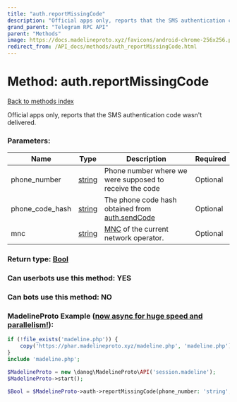 ```yaml
---
title: "auth.reportMissingCode"
description: "Official apps only, reports that the SMS authentication code wasn't delivered."
grand_parent: "Telegram RPC API"
parent: "Methods"
image: https://docs.madelineproto.xyz/favicons/android-chrome-256x256.png
redirect_from: /API_docs/methods/auth_reportMissingCode.html
---
```

# Method: auth.reportMissingCode
[Back to methods index](index.html)



Official apps only, reports that the SMS authentication code wasn't delivered.

### Parameters:

| Name     |    Type       | Description | Required |
|----------|---------------|-------------|----------|
|phone\_number|[string](/API_docs/types/string.html) | Phone number where we were supposed to receive the code | Optional|
|phone\_code\_hash|[string](/API_docs/types/string.html) | The phone code hash obtained from [auth.sendCode](../methods/auth.sendCode.html) | Optional|
|mnc|[string](/API_docs/types/string.html) | [MNC](https://en.wikipedia.org/wiki/Mobile_country_code) of the current network operator. | Optional|


### Return type: [Bool](/API_docs/types/Bool.html)

### Can userbots use this method: **YES**

### Can bots use this method: **NO**


### MadelineProto Example ([now async for huge speed and parallelism!](https://docs.madelineproto.xyz/docs/ASYNC.html)):


```php
if (!file_exists('madeline.php')) {
    copy('https://phar.madelineproto.xyz/madeline.php', 'madeline.php');
}
include 'madeline.php';

$MadelineProto = new \danog\MadelineProto\API('session.madeline');
$MadelineProto->start();

$Bool = $MadelineProto->auth->reportMissingCode(phone_number: 'string', phone_code_hash: 'string', mnc: 'string', );
```

